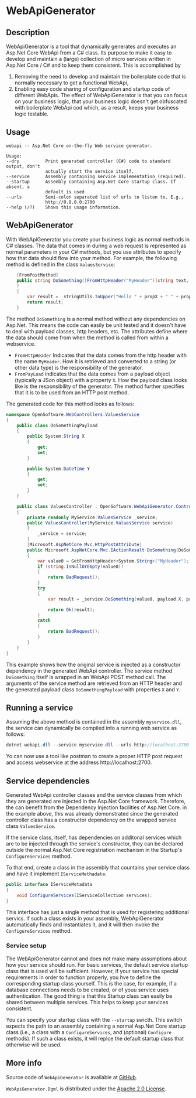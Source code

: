 # WebApiGenerator

## Description
WebApiGenerator is a tool that dynamically generates and executes an Asp.Net Core WebApi from a C# class. Its purpose to make it easy to develop and maintain a (large) collection of micro services written in Asp.Net Core / C# and to keep them consistent. This is accomplished by
1) Removing the need to develop and maintain the boilerplate code that is normally necessary to get a functional WebApi, 
2) Enabling easy code sharing of configuration and startup code of different WebApis.
The effect of WebApiGenerator is that you can focus on your business logic, that your business logic doesn't get obfuscated with boilerplate WebApi cod which, as a result, keeps your business logic testable.

## Usage

```
webapi -- Asp.Net Core on-the-fly Web service generator.

Usage:
--dry          Print generated controller (C#) code to standard output, don't
               actually start the service itself.
--service      Assembly containing service implementation (required).
--startup      Assembly containing Asp.Net Core startup class. If absent, a
               default is used
--urls         Semi-colon separated list of urls to listen to. E.g.,
               http://0.0.0.0:2700
--help (/?)    Shows this usage information.
```
##  WebApiGenerator
With WebApiGenerator you create your business logic as normal methods in C# classes. The data that comes in during a web request is represented as normal parameters in your C# methods, but you use attributes to specify how that data should flow into your method. For example, the following method is defined in the class `ValuesService`:
```csharp
    [FromPostMethod]
    public string DoSomething([FromHttpHeader("MyHeader")]string text, [FromPayload("X")]string propX, [FromPayload("Y")]DateTime propY
    )
    {
        var result = _stringUtils.ToUpper("Hello " + propX + " " + propY + " " + text);
        return result;
    }
```
The method `DoSomething` is a normal method without any dependencies on Asp.Net. This means the code can easily be unit tested and it doesn't have to deal with payload classes, http headers, etc. The attributes define where the data should come from when the method is called from within a webservice.
* `FromHttpHeader` Indicates that the data comes from the http header with the name `MyHeader`. How it is retrieved and converted to a string (or other data type) is the responsibility of the generator.
* `FromPayLoad` indicates that the data comes from a payload object (typically a JSon object) with a property `X`. How the payload class looks like is the responsibility of the generator.
The method further specifies that it is to be used from an HTTP post method.

The generated code for this method looks as follows:
```csharp
namespace OpenSoftware.WebControllers.ValuesService
{
    public class DoSomethingPayload
    {
        public System.String X
        {
            get;
            set;
        }

        public System.DateTime Y
        {
            get;
            set;
        }
    }

    public class ValuesController : OpenSoftware.WebApiGenerator.ControllerBase.ServiceControllerBase
    {
        private readonly MyService.ValuesService _service;
        public ValuesController(MyService.ValuesService service)
        {
            _service = service;
        }
        [Microsoft.AspNetCore.Mvc.HttpPostAttribute]
        public Microsoft.AspNetCore.Mvc.IActionResult DoSomething(DoSomethingPayload payload)
        {
            var value0 = GetFromHttpHeader<System.String>("MyHeader");
            if (string.IsNullOrEmpty(value0))
            {
                return BadRequest();
            }
            try
            {
                var result = _service.DoSomething(value0, payload.X, payload.Y);

                return Ok(result);
            }
            catch
            {
                return BadRequest();
            }
        }
    }
}
```
This example shows how the original service is injected as a constructor dependency in the generated WebApi controller. The service method `DoSomething` itself is wrapped in an WebApi POST method call. The arguments of the service method are retrieved from an HTTP header and the generated payload class `DoSomethingPayload` with properties `X` and `Y`.
## Running a service
Assuming the above method is contained in the assembly `myservice.dll`, the service can dynamically be compiled into a running web service as follows:
```csharp
dotnet webapi.dll --service myservice.dll --urls http://localhost:2700
```

Yo can now use a tool like postman to create a proper HTTP post request and access webservice at the address http://localhost:2700.

## Service dependencies
Generated WebApi controller classes and the service classes from which they are generated are injected in the Asp.Net Core framework. Therefore, the can benefit from the Dependency Injection facilities of Asp.Net Core. in the example above, this was already demonstrated since the generated controller class has a constructor dependency on the wrapped service class `ValuesService`.

If the service class, itself, has dependencies on additonal services which are to be  injected through the service's constructor, they can be declared outside the normal Asp.Net Core registriation mechanism in the Startup's `ConfigureServices` method.

To that end, create a class in the assembly that countains your service class and have it implement `IServiceMethadata`:
```c#
public interface IServiceMetadata
{
    void ConfigureServices(IServiceCollection services);
}
```
This interface has just a single method that is used for registering additional servics. If such a class exists in your assembly, WebApiGenerator automatically finds and instantiates it, and it will then invoke the `ConfigureServices` method.
### Service setup
The WebApiGenerator cannot and does not make many assumptions about how your service should run. For basic services, the default service startup class that is used will be sufficient. However, if your service has special requirements in order to function properly, you hve to define the corresponding startup class yourself. This is the case, for example, if a database connections needs to be created, or of youu service uses authentication. The good thing is that this Startup class can easily be shared between multiple services. This helps to keep your services consistent.

You can specify your startup class with the `--startup` swicth. This switch expects the path to an assembly containing a normal Asp.Net Core startup class (i.e., a class with a `ConfigureServices`, and (optional)  `Configure` methods).
If such a class exists, it will replce the default startup class that otherwise will be used.

## More info
Source code of `WebApiGenerator` is available at [GitHub](https://github.com/merijndejonge/WebApiGenerator). 

`WebApiGenerator.Dgml` is distributed under the [Apache 2.0 License](https://github.com/merijndejonge/WebApiGenerator/blob/master/LICENSE).
